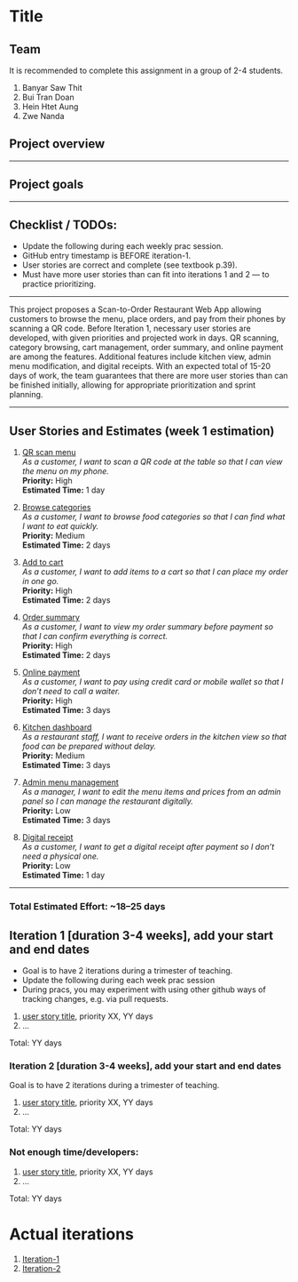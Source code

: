 # Title

## Team 

It is recommended to complete this assignment in a group of 2-4 students.
1. Banyar Saw Thit
2. Bui Tran Doan
3. Hein Htet Aung
4. Zwe Nanda

## Project overview


---
## Project goals

---
## Checklist / TODOs:
* Update the following during each weekly prac session.
* GitHub entry timestamp is BEFORE iteration-1.
* User stories are correct and complete (see textbook p.39).
* Must have more user stories than can fit into iterations 1 and 2 — to practice prioritizing.

---

This project proposes a Scan-to-Order Restaurant Web App allowing customers to browse the menu, place orders, and pay from their phones by scanning a QR code. Before Iteration 1, necessary user stories are developed, with given priorities and projected work in days. QR scanning, category browsing, cart management, order summary, and online payment are among the features. Additional features include kitchen view, admin menu modification, and digital receipts. With an expected total of 15-20 days of work, the team guarantees that there are more user stories than can be finished initially, allowing for appropriate prioritization and sprint planning.

---
## User Stories and Estimates (week 1 estimation)

1. [QR scan menu](./user_stories/qr_scan_menu.md)  
   *As a customer, I want to scan a QR code at the table so that I can view the menu on my phone.*  
   **Priority:** High  
   **Estimated Time:** 1 day

2. [Browse categories](./user_stories/browse_categories.md)  
   *As a customer, I want to browse food categories so that I can find what I want to eat quickly.*  
   **Priority:** Medium  
   **Estimated Time:** 2 days

3. [Add to cart](./user_stories/add_to_cart.md)  
   *As a customer, I want to add items to a cart so that I can place my order in one go.*  
   **Priority:** High  
   **Estimated Time:** 2 days

4. [Order summary](./user_stories/order_summary.md)  
   *As a customer, I want to view my order summary before payment so that I can confirm everything is correct.*  
   **Priority:** High  
   **Estimated Time:** 2 days

5. [Online payment](./user_stories/online_payment.md)  
   *As a customer, I want to pay using credit card or mobile wallet so that I don’t need to call a waiter.*  
   **Priority:** High  
   **Estimated Time:** 3 days

6. [Kitchen dashboard](./user_stories/kitchen_dashboard.md)  
   *As a restaurant staff, I want to receive orders in the kitchen view so that food can be prepared without delay.*  
   **Priority:** Medium  
   **Estimated Time:** 3 days

7. [Admin menu management](./user_stories/admin_menu.md)  
   *As a manager, I want to edit the menu items and prices from an admin panel so I can manage the restaurant digitally.*  
   **Priority:** Low  
   **Estimated Time:** 3 days

8. [Digital receipt](./user_stories/digital_receipt.md)  
   *As a customer, I want to get a digital receipt after payment so I don’t need a physical one.*  
   **Priority:** Low  
   **Estimated Time:** 1 day

---

### Total Estimated Effort: ~18–25 days




## Iteration 1 [duration 3-4 weeks], add your start and end dates 

* Goal is to have 2 iterations during a trimester of teaching.
* Update the following during each week prac session
* During pracs, you may experiment with using other github ways of tracking changes, e.g. via pull requests.

1. [user story title](./user_stories/user_story_01_title.md), priority XX, YY days 
2. ...

Total: YY days


### Iteration 2 [duration 3-4 weeks], add your start and end dates
Goal is to have 2 iterations during a trimester of teaching.
1. [user story title](./user_stories/user_story_01_title.md), priority XX, YY days 
2. ...

Total: YY days

### Not enough time/developers: 
1. [user story title](./user_stories/user_story_01_title.md), priority XX, YY days 
2. ...

Total: YY days

# Actual iterations
1. [Iteration-1](./iteration_1.md)
2. [Iteration-2](./iteration_2.md)


